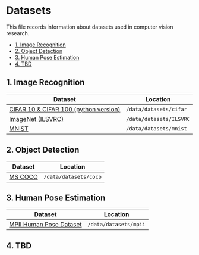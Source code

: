 # Datasets

This file records information about datasets used in computer vision research.

* [1. Image Recognition](#1-image-recognition)
* [2. Object Detection](#2-object-detection)
* [3. Human Pose Estimation](#3-human-pose-estimation)
* [4. TBD](#4-tbd)


## 1. Image Recognition
Dataset | Location 
------- | --------
[CIFAR 10 & CIFAR 100 (python version)](https://www.cs.toronto.edu/~kriz/cifar.html) | `/data/datasets/cifar`
[ImageNet (ILSVRC)](http://www.image-net.org/download-images) | `/data/datasets/ILSVRC`
[MNIST](http://yann.lecun.com/exdb/mnist/) | `/data/datasets/mnist`

## 2. Object Detection
Dataset | Location 
------- | --------
[MS COCO](http://cocodataset.org/#download) | `/data/datasets/coco`

## 3. Human Pose Estimation
Dataset | Location 
------- | --------
[MPII Human Pose Dataset](http://human-pose.mpi-inf.mpg.de/) | `/data/datasets/mpii`

## 4. TBD